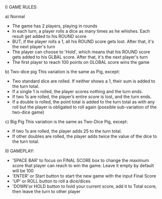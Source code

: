 I) GAME RULES:

a) Normal
- The game has 2 players, playing in rounds
- In each turn, a player rolls a dice as many times as he whishes. Each result get added to his ROUND score
- BUT, if the player rolls a 1, all his ROUND score gets lost. After that, it's the next player's turn
- The player can choose to 'Hold', which means that his ROUND score gets added to his GLBAL score. After that, it's the next player's turn
- The first player to reach 100 points on GLOBAL score wins the game

b) Two-dice pig
This variation is the same as Pig, except:
- Two standard dice are rolled. If neither shows a 1, their sum is added to the turn total.
- If a single 1 is rolled, the player scores nothing and the turn ends.
- If two 1s are rolled, the player’s entire score is lost, and the turn ends.
- If a double is rolled, the point total is added to the turn total as with any roll but the player is obligated to roll again (possible sub-variation of the two-dice game)

c) Big Pig
This variation is the same as Two-Dice Pig, except:
- If two 1s are rolled, the player adds 25 to the turn total.
- If other doubles are rolled, the player adds twice the value of the dice to the turn total.

II) GAMEPLAY:

- 'SPACE BAR' to focus on FINAL SCORE box to change the maximum score that player can reach to win the game. Leave it empty by default will be 100
- 'ENTER' or Start button to start the new game with the input Final Score
- 'UP' or ROLL button to roll a dice/dices
- 'DOWN'or HOLD button to hold your current score, add it to Total score, then leave the turn to other player

